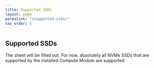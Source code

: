 ```yaml
---
title: Supported SSDs
layout: page
permalink: "/supported-ssds/"
nav_order: 5
---
```

## Supported SSDs

The sheet will be filled out.
For now, absolutely all NVMe SSDs that are supported by the installed Compute Module are supported